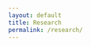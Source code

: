 ```yaml
---
layout: default
title: Research
permalink: /research/
---
```


<!-- Placeholder page for Research. Content to be added later. -->
